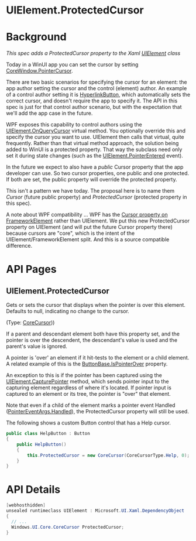 UIElement.ProtectedCursor
===

# Background

_This spec adds a ProtectedCursor property to the Xaml [UIElement](https://docs.microsoft.com/uwp/api/Windows.UI.Xaml.UIElement) class_

Today in a WinUI app you can set the cursor by setting
[CoreWindow.PointerCursor](https://docs.microsoft.com/uwp/api/Windows.UI.Core.CoreWindow.PointerCursor). 

There are two basic scenarios for specifying the cursor for an element: the app author setting the cursor and the control (element) author.
An example of a control author setting it is
[HyperlinkButton](http://msdn.microsoft.com/library/Microsoft.UI.Xaml.Controls.HyperlinkButton),
which automatically sets the correct cursor, and doesn't require the app to specify it.
The API in this spec is just for that control author scenario, but with the expectation that we'll add the app case in the future.

WPF exposes this capability to control authors using the
[UIElement.OnQueryCursor](https://docs.microsoft.com/dotnet/api/System.Windows.UIElement.OnQueryCursor)
virtual method. You optionally override this and specify the cursor you want to use. UIElement then calls that virtual, quite frequently.
Rather than that virtual method approach, the solution being added to WinUI is a protected property.
That way the subclass need only set it during state changes (such as the
[UIElement.PointerEntered](https://docs.microsoft.com/uwp/api/Windows.UI.Xaml.UIElement.PointerEntered)
event).

In the future we expect to also have a _public_ Cursor property that the app developer can use.
So two cursor properties, one public and one protected. If both are set, the public property will override the protected property.

This isn't a pattern we have today.
The proposal here is to name them *Cursor* (future public property) and *ProtectedCursor* (protected property in this spec).

A note about WPF compatibility ... WPF has the
[Cursor property on FrameworkElement](https://docs.microsoft.com/dotnet/api/System.Windows.FrameworkElement.Cursor)
rather than UIElement. We put this new ProtectedCursor property on UIElement (and will put the future Cursor property there)
because cursors are "core", which is the intent of the UIElement/FrameworkElement split. And this is a source compatible difference.

# API Pages

## UIElement.ProtectedCursor

Gets or sets the cursor that displays when the  pointer is over this element. Defaults to null, indicating no change to the cursor.

(Type: [CoreCursor](https://docs.microsoft.com/uwp/api/Windows.UI.Core.CoreCursor)))

If a parent and descendant element both have this property set, and the pointer is over the descendent,
the descendant's value is used and the parent's value is ignored.

A pointer is 'over' an element if it hit-tests to the element or a child element.
A related example of this is the
[ButtonBase.IsPointerOver](https://docs.microsoft.com/uwp/api/Windows.UI.Xaml.Controls.Primitives.ButtonBase.IsPointerOver)
property.

An exception to this is if the pointer has been captured using the
[UIElement.CapturePointer](https://docs.microsoft.com/uwp/api/Windows.UI.Xaml.UIElement.CapturePointer)
method, which sends pointer input to the capturing element regardless of where it's located.
If pointer input is captured to an element or its tree, the pointer is "over" that element.

Note that even if a child of the element marks a pointer event Handled
([PointerEventArgs.Handled](https://docs.microsoft.com/uwp/api/Windows.UI.Core.PointerEventArgs.Handled)),
the ProtectedCursor property will still be used.

The following shows a custom Button control that has a Help cursor.

```cs
public class HelpButton : Button
{
    public HelpButton()
    {
        this.ProtectedCursor = new CoreCursor(CoreCursorType.Help, 0);
    }
}
```

# API Details

```cs
[webhosthidden]
unsealed runtimeclass UIElement : Microsoft.UI.Xaml.DependencyObject
{
  // ...
  Windows.UI.Core.CoreCursor ProtectedCursor;
}
```

